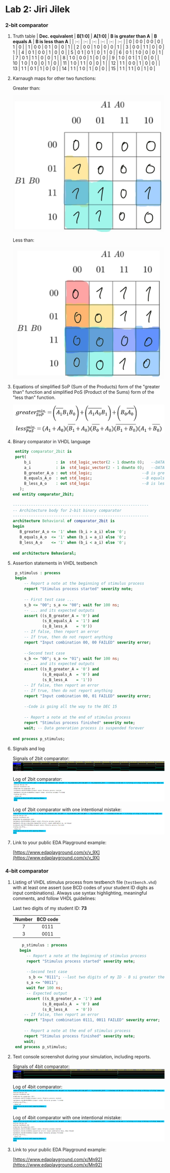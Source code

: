 # Lab 2: Jiri Jilek

### 2-bit comparator

1. Truth table
   | **Dec. equivalent** | **B[1:0]** | **A[1:0]** | **B is greater than A** | **B equals A** | **B is less than A** |
   | :-: | :-: | :-: | :-: | :-: | :-: |
   |  0 | 0 0 | 0 0 | 0 | 1 | 0 |
   |  1 | 0 0 | 0 1 | 0 | 0 | 1 |
   |  2 | 0 0 | 1 0 | 0 | 0 | 1 |
   |  3 | 0 0 | 1 1 | 0 | 0 | 1 |
   |  4 | 0 1 | 0 0 | 1 | 0 | 0 |
   |  5 | 0 1 | 0 1 | 0 | 1 | 0 |
   |  6 | 0 1 | 1 0 | 0 | 0 | 1 |
   |  7 | 0 1 | 1 1 | 0 | 0 | 1 |
   |  8 | 1 0 | 0 0 | 1 | 0 | 0 |
   |  9 | 1 0 | 0 1 | 1 | 0 | 0 |
   | 10 | 1 0 | 1 0 | 0 | 1 | 0 |
   | 11 | 1 0 | 1 1 | 0 | 0 | 1 |
   | 12 | 1 1 | 0 0 | 1 | 0 | 0 |
   | 13 | 1 1 | 0 1 | 1 | 0 | 0 |
   | 14 | 1 1 | 1 0 | 1 | 0 | 0 |
   | 15 | 1 1 | 1 1 | 0 | 1 | 0 |

2. Karnaugh maps for other two functions:

   Greater than:

   ![K-maps](images/kmap_greater.jpg)

   Less than:

   ![K-maps](images/kmap_less.jpg)

3. Equations of simplified SoP (Sum of the Products) form of the "greater than" function and simplified PoS (Product of the Sums) form of the "less than" function.

   ![Logic functions](images/equations.png)

4. Binary comparator in VHDL language

   ```vhdl
    entity comparator_2bit is
    port(
        b_i           : in  std_logic_vector(2 - 1 downto 0);	--DATA B
        a_i           : in	std_logic_vector(2 - 1 downto 0);	--DATA A
        B_greater_A_o : out	std_logic;						--B is greater then A
        B_equals_A_o  : out	std_logic;						--B equals A
        B_less_A_o    : out std_logic  						--B is less than A
      );
   end entity comparator_2bit;

   ------------------------------------------------------------
   -- Architecture body for 2-bit binary comparator
   ------------------------------------------------------------
   architecture Behavioral of comparator_2bit is
   begin
      B_greater_A_o <= '1' when (b_i > a_i) else '0';
      B_equals_A_o  <= '1' when (b_i = a_i) else '0';
      B_less_A_o    <= '1' when (b_i < a_i) else '0';

   end architecture Behavioral;
   ```

5. Assertion statements in VHDL testbench

   ```vhdl
    p_stimulus : process
    begin
        -- Report a note at the beginning of stimulus process
        report "Stimulus process started" severity note;

        -- First test case ...
        s_b <= "00"; s_a <= "00"; wait for 100 ns;
        -- ... and its expected outputs
        assert ((s_B_greater_A = '0') and
                (s_B_equals_A  = '1') and
                (s_B_less_A    = '0'))
        -- If false, then report an error
        -- If true, then do not report anything
        report "Input combination 00, 00 FAILED" severity error;

		--Second test case
		s_b <= "00"; s_a <= "01"; wait for 100 ns;
        -- ... and its expected outputs
        assert ((s_B_greater_A = '0') and
                (s_B_equals_A  = '0') and
                (s_B_less_A    = '1'))
        -- If false, then report an error
        -- If true, then do not report anything
        report "Input combination 00, 01 FAILED" severity error;

        --Code is going all the way to the DEC 15

        -- Report a note at the end of stimulus process
        report "Stimulus process finished" severity note;
        wait; -- Data generation process is suspended forever

   end process p_stimulus;
   ```

6. Signals and log

   Signals of 2bit comparator:
   ![2bit comparator signals](images/2bit_comparator_signal.png)

   Log of 2bit comparator:
   ![2bit comparator log](images/2bit_comparator_log.png)

   Log of 2bit comparator with one intentional mistake:
   ![2bit comparator error log](images/2bit_comparator_err_log.png)

6. Link to your public EDA Playground example:

   [https://www.edaplayground.com/x/v_9X](https://www.edaplayground.com/x/v_9X)

### 4-bit comparator

1. Listing of VHDL stimulus process from testbench file (`testbench.vhd`) with at least one assert (use BCD codes of your student ID digits as input combinations). Always use syntax highlighting, meaningful comments, and follow VHDL guidelines:

   Last two digits of my student ID: **73**
   
   | **Number** | **BCD code** |
   | :-: | :-: |
   |  7 | 0111 |
   |  3 | 0011 |

   ```vhdl
       p_stimulus : process
      begin
         -- Report a note at the beginning of stimulus process
         report "Stimulus process started" severity note;

         --Second test case
		  s_b <= "0111"; --last two digits of my ID - B si greater then A
         s_a <= "0011";
         wait for 100 ns;
         -- Expected output
         assert ((s_B_greater_A = '1') and
                (s_B_equals_A  = '0') and
                (s_B_less_A    = '0'))
        -- If false, then report an error
        report "Input combination 0111, 0011 FAILED" severity error;

        -- Report a note at the end of stimulus process
        report "Stimulus process finished" severity note;
        wait;
    end process p_stimulus;
   ```

2. Text console screenshot during your simulation, including reports.

   Signals of 4bit comparator:
   ![4bit comparator signals](images/4bit_comparator_signal.png)

   Log of 4bit comparator:
   ![4bit comparator log](images/4bit_comparator_log.png)

   Log of 4bit comparator with one intentional mistake:
   ![4bit comparator error log](images/4bit_comparator_err_log.png)

3. Link to your public EDA Playground example:

   [https://www.edaplayground.com/x/Mn92](https://www.edaplayground.com/x/Mn92)